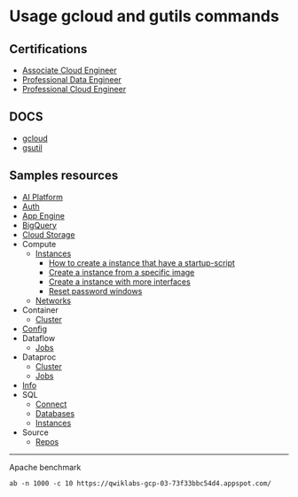# Usage gcloud and gutils commands

## Certifications
- [Associate Cloud Engineer](Associate%20Cloud%20Engineer.md)
- [Professional Data Engineer](Professional%20Data%20Engineer.md)
- [Professional Cloud Engineer](Professional%20Cloud%20Engineer.md)

## DOCS

- [gcloud](https://cloud.google.com/sdk/gcloud/reference)
- [gsutil](https://cloud.google.com/storage/docs/gsutil)

## Samples resources
- [AI Platform](AI%20Platform/ai-platform.md)
- [Auth](auth.md)
- [App Engine](App/appEngine.md)
- [BigQuery](BigQuery/bigquery.md)
- [Cloud Storage](gsutil/cloud_storage.md)
- Compute
    - [Instances](compute/instances.md)
        - [How to create a instance that have a startup-script](https://github.com/dfrnks/gcloud-usage-examples/blob/main/compute/instances.md#how-to-create-a-instance-that-have-a-startup-script)
        - [Create a instance from a specific image](https://github.com/dfrnks/gcloud-usage-examples/blob/main/compute/instances.md#create-a-instance-from-a-specific-image)
        - [Create a instance with more interfaces](https://github.com/dfrnks/gcloud-usage-examples/blob/main/compute/instances.md#create-a-instance-with-more-interfaces)
        - [Reset password windows](https://github.com/dfrnks/gcloud-usage-examples/blob/main/compute/instances.md#reset-password-windows)
    - [Networks](compute/networks.md)
- Container
    - [Cluster](container/cluster.md)
- [Config](config.md)
- Dataflow
    - [Jobs](dataflow/jobs.md)
- Dataproc
    - [Cluster](dataproc/cluster.md)
    - [Jobs](dataproc/jobs.md)
- [Info](info.md)
- SQL
    - [Connect](sql/connect.md)
    - [Databases](sql/databases.md)
    - [Instances](sql/instances.md)
- Source
    - [Repos](source/repos.md)




----------

Apache benchmark

```
ab -n 1000 -c 10 https://qwiklabs-gcp-03-73f33bbc54d4.appspot.com/
```

